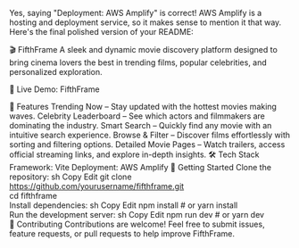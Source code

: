 
Yes, saying "Deployment: AWS Amplify" is correct! AWS Amplify is a hosting and deployment service, so it makes sense to mention it that way. Here's the final polished version of your README:

🎬 FifthFrame
A sleek and dynamic movie discovery platform designed to bring cinema lovers the best in trending films, popular celebrities, and personalized exploration.

🚀 Live Demo: FifthFrame

🌟 Features
Trending Now – Stay updated with the hottest movies making waves.
Celebrity Leaderboard – See which actors and filmmakers are dominating the industry.
Smart Search – Quickly find any movie with an intuitive search experience.
Browse & Filter – Discover films effortlessly with sorting and filtering options.
Detailed Movie Pages – Watch trailers, access official streaming links, and explore in-depth insights.
🛠 Tech Stack
Framework: Vite
Deployment: AWS Amplify
🚀 Getting Started
Clone the repository:
sh
Copy
Edit
git clone https://github.com/yourusername/fifthframe.git  
cd fifthframe  
Install dependencies:
sh
Copy
Edit
npm install  # or yarn install  
Run the development server:
sh
Copy
Edit
npm run dev  # or yarn dev  
🎥 Contributing
Contributions are welcome! Feel free to submit issues, feature requests, or pull requests to help improve FifthFrame.

